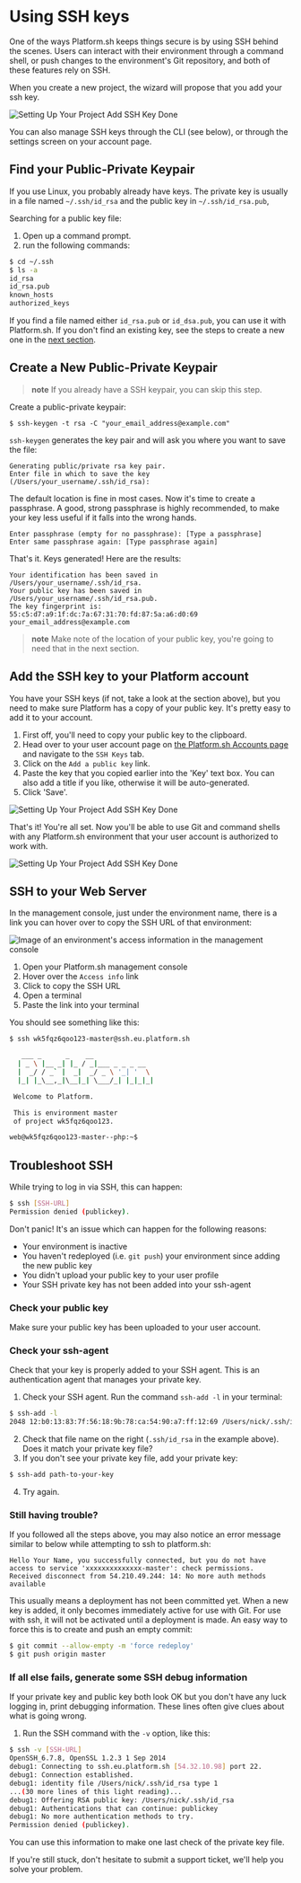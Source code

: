 # Using SSH keys

One of the ways Platform.sh keeps things secure is by using SSH behind the scenes. Users can interact with their environment through a command shell, or push changes to the environment's Git repository, and both of these features rely on SSH.

When you create a new project, the wizard will propose that you add your ssh key.

![Setting Up Your Project Add SSH Key Done](/images/03-setting-up-your-project-add-ssh-key-done.png)

You can also manage SSH keys through the CLI (see below), or through the settings screen on your account page.

## Find your Public-Private Keypair

If you use Linux, you probably already have keys. The private key is usually in a file named `~/.ssh/id_rsa` and the public key in `~/.ssh/id_rsa.pub`,

Searching for a public key file:
1. Open up a command prompt.
2. run the following commands:

```bash
$ cd ~/.ssh
$ ls -a
id_rsa
id_rsa.pub
known_hosts
authorized_keys
```

If you find a file named either `id_rsa.pub` or `id_dsa.pub`, you can use it with Platform.sh. If you don't find an existing key, see the steps to create a new one in the [next section](#create-a-new-public-private-keypair).

## Create a New Public-Private Keypair

> **note**
> If you already have a SSH keypair, you can skip this step.

Create a public-private keypair:

    $ ssh-keygen -t rsa -C "your_email_address@example.com"

`ssh-keygen` generates the key pair and will ask you where you want to save the file:

    Generating public/private rsa key pair.
    Enter file in which to save the key (/Users/your_username/.ssh/id_rsa):

The default location is fine in most cases. Now it's time to create a passphrase. A good, strong passphrase is highly recommended, to make your key less useful if it falls into the wrong hands.

```text
Enter passphrase (empty for no passphrase): [Type a passphrase]
Enter same passphrase again: [Type passphrase again]
```

That's it. Keys generated! Here are the results:

```text
Your identification has been saved in /Users/your_username/.ssh/id_rsa.
Your public key has been saved in /Users/your_username/.ssh/id_rsa.pub.
The key fingerprint is:
55:c5:d7:a9:1f:dc:7a:67:31:70:fd:87:5a:a6:d0:69 your_email_address@example.com
```

> **note**
> Make note of the location of your public key, you're going to need that in the next section.

## Add the SSH key to your Platform account

You have your SSH keys (if not, take a look at the section above), but you need to make sure Platform has a copy of your public key. It's pretty easy to add it to your account.

1.  First off, you'll need to copy your public key to the clipboard.
2.  Head over to your user account page on [the Platform.sh Accounts page](https://accounts.platform.sh/user) and navigate to the `SSH Keys` tab.
3.  Click on the `Add a public key` link.
4.  Paste the key that you copied earlier into the 'Key' text box. You can also add a title if you like, otherwise it will be auto-generated.
5.  Click 'Save'.

![Setting Up Your Project Add SSH Key Done](/images/account-SSH-Key-add.png)


That's it! You're all set. Now you'll be able to use Git and command shells with any Platform.sh environment that your user account is authorized to work with.

![Setting Up Your Project Add SSH Key Done](/images/account-SSH-Keys.png)

## SSH to your Web Server

In the management console, just under the environment name, there is a link you can hover over to copy the SSH URL of that environment:

![Image of an environment's access information in the management console](/images/ssh-access-information.png "The SSH URL is formatted as follows: `<project-id>-<environment-id>@ssh.<region>.platform.sh`")

1.  Open your Platform.sh management console
2.  Hover over the `Access info` link
3.  Click to copy the SSH URL
4.  Open a terminal
5.  Paste the link into your terminal

You should see something like this:

```bash
$ ssh wk5fqz6qoo123-master@ssh.eu.platform.sh

   ___ _      _    __
  | _ \ |__ _| |_ / _|___ _ _ _ __
  |  _/ / _` |  _|  _/ _ \ '_| '  \
  |_| |_\__,_|\__|_| \___/_| |_|_|_|

 Welcome to Platform.

 This is environment master
 of project wk5fqz6qoo123.

web@wk5fqz6qoo123-master--php:~$
```

## Troubleshoot SSH

While trying to log in via SSH, this can happen:

```bash
$ ssh [SSH-URL]
Permission denied (publickey).
```

Don't panic! It's an issue which can happen for the following reasons:

* Your environment is inactive
* You haven't redeployed (i.e. `git push`) your environment since adding the new public key
* You didn't upload your public key to your user profile
* Your SSH private key has not been added into your ssh-agent

### Check your public key

Make sure your public key has been uploaded to your user account.

### Check your ssh-agent

Check that your key is properly added to your SSH agent. This is an authentication agent that manages your private key.

1.  Check your SSH agent. Run the command `ssh-add -l` in your terminal:

```bash
$ ssh-add -l
2048 12:b0:13:83:7f:56:18:9b:78:ca:54:90:a7:ff:12:69 /Users/nick/.ssh/id_rsa (RSA)
```

2.  Check that file name on the right (`.ssh/id_rsa` in the example above). Does it match your private key file?
3.  If you don't see your private key file, add your private key:

```bash
$ ssh-add path-to-your-key
```

4.  Try again.

### Still having trouble?

If you followed all the steps above, you may also notice an error message similar to below while attempting to ssh to platform.sh:

```text
Hello Your Name, you successfully connected, but you do not have access to service 'xxxxxxxxxxxxxx-master': check permissions.
Received disconnect from 54.210.49.244: 14: No more auth methods available
```

This usually means a deployment has not been committed yet. When a new key is added, it only becomes immediately active for use with Git. For use with ssh, it will not be activated until a deployment is made. An easy way to force this is to create and push an empty commit:

```bash
$ git commit --allow-empty -m 'force redeploy'
$ git push origin master
```

### If all else fails, generate some SSH debug information

If your private key and public key both look OK but you don't have any luck logging in, print debugging information. These lines often give clues about what is going wrong.

1.  Run the SSH command with the `-v` option, like this:

```bash
$ ssh -v [SSH-URL]
OpenSSH_6.7.8, OpenSSL 1.2.3 1 Sep 2014
debug1: Connecting to ssh.eu.platform.sh [54.32.10.98] port 22.
debug1: Connection established.
debug1: identity file /Users/nick/.ssh/id_rsa type 1
...(30 more lines of this light reading)...
debug1: Offering RSA public key: /Users/nick/.ssh/id_rsa
debug1: Authentications that can continue: publickey
debug1: No more authentication methods to try.
Permission denied (publickey).
```

You can use this information to make one last check of the private key file.

If you're still stuck, don't hesitate to submit a support ticket, we'll help you solve your problem.
